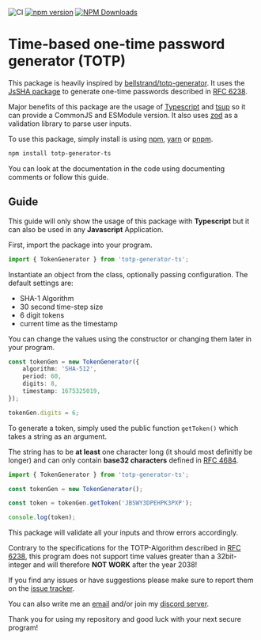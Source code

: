 ![CI](https://github.com/defnot001/totp-generator-ts/actions/workflows/build.yml/badge.svg)
[![npm version](https://badge.fury.io/js/totp-generator-ts.svg)](https://badge.fury.io/js/totp-generator-ts)
[![NPM Downloads](https://img.shields.io/npm/dm/totp-generator-ts.svg)](https://www.npmjs.com/package/totp-generator-ts)

# Time-based one-time password generator (TOTP)

This package is heavily inspired by [bellstrand/totp-generator](https://github.com/bellstrand/totp-generator). It uses the [JsSHA package](https://www.npmjs.com/package/jssha) to generate one-time passwords described in [RFC 6238](https://www.rfc-editor.org/rfc/rfc6238).

Major benefits of this package are the usage of [Typescript](https://www.typescriptlang.org/) and [tsup](https://github.com/egoist/tsup) so it can provide a CommonJS and ESModule version. It also uses [zod](https://zod.dev/) as a validation library to parse user inputs.

To use this package, simply install is using [npm](https://docs.npmjs.com/about-npm), [yarn](https://yarnpkg.com/) or [pnpm](https://pnpm.io/).

```sh
npm install totp-generator-ts
```

You can look at the documentation in the code using documenting comments or follow this guide.

## Guide

This guide will only show the usage of this package with **Typescript** but it can also be used in any **Javascript** Application.

First, import the package into your program.

```ts
import { TokenGenerator } from 'totp-generator-ts';
```

Instantiate an object from the class, optionally passing configuration. The default settings are:

- SHA-1 Algorithm
- 30 second time-step size
- 6 digit tokens
- current time as the timestamp

You can change the values using the constructor or changing them later in your program.

```ts
const tokenGen = new TokenGenerator({
	algorithm: 'SHA-512',
	period: 60,
	digits: 8,
	timestamp: 1675325019,
});

tokenGen.digits = 6;
```

To generate a token, simply used the public function `getToken()` which takes a string as an argument.

The string has to be **at least** one character long (it should most definitly be longer) and can only contain **base32 characters** defined in [RFC 4684](https://datatracker.ietf.org/doc/html/rfc4648).

```ts
import { TokenGenerator } from 'totp-generator-ts';

const tokenGen = new TokenGenerator();

const token = tokenGen.getToken('JBSWY3DPEHPK3PXP');

console.log(token);
```

This package will validate all your inputs and throw errors accordingly.

Contrary to the specifications for the TOTP-Algorithm described in [RFC 6238](https://www.rfc-editor.org/rfc/rfc6238), this program does not support time values greater than a 32bit-integer and will therefore **NOT WORK** after the year 2038!

If you find any issues or have suggestions please make sure to report them on the [issue tracker](https://github.com/defnot001/totp-generator-ts/issues).

You can also write me an [email](mailto:defnot001@gmail.com) and/or join my [discord server](https://discord.gg/wmJ3WBYcZF).

Thank you for using my repository and good luck with your next secure program!
